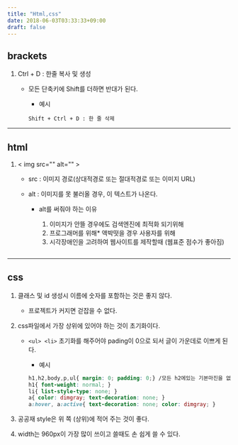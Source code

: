 ```yaml
---
title: "Html,css"
date: 2018-06-03T03:33:33+09:00
draft: false
---
```


## brackets

1. Ctrl + D : 한줄 복사 및 생성
    * 모든 단축키에 Shift를 더하면 반대가 된다.
        
        * 예시
        ```
        Shift + Ctrl + D : 한 줄 삭제 
        ```


***
## html
1. < img src="" alt="" >

    * src : 이미지 경로(상대적경로 또는 절대적경로 또는 이미지 URL) 

    * alt : 이미지를 못 불러올 경우, 이 텍스트가 나온다. 
        
        * alt를 써줘야 하는 이유

            1. 이미지가 안뜰 경우에도 검색엔진에 최적화 되기위해
            2. 프로그래머를 위해* 액박떳을 경우 사용자를 위해
            3. 시각장애인을 고려하여 웹사이트를 제작할때 (웹표준 점수가 좋아짐)
        ```
***

## css
1. 클래스 및 id 생성시 이름에 숫자를 포함하는 것은 좋지 않다.
    
    * 프로젝트가 커지면 걷잡을 수 없다.

2. css파일에서 가장 상위에 있어야 하는 것이 초기화이다.
    * ```<ul> <li>``` 초기화를 해주어야 pading이 0으로 되서 글이 가운데로 이쁘게 된다.
        
        * 예시 
        ```css
        h1,h2,body,p,ul{ margin: 0; padding: 0;} /모든 h2에있는 기본마진을 없애겟다/
        h1{ font-weight: normal; }
        li{ list-style-type: none; }
        a{ color: dimgray; text-decoration: none; }
        a:hover, a:active{ text-decoration: none; color: dimgray; }
        ```

3. 공공재 style은 위 쪽 (상위)에 적어 주는 것이 좋다.

4. width는 960px이 가장 많이 쓰이고 쓸때도 손 쉽게 쓸 수 있다.
